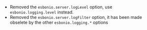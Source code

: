 - Removed the `esbonio.server.logLevel` option, use `esbonio.logging.level` instead.
- Removed the `esbonio.server.logFilter` option, it has been made obselete by the other `esbonio.logging.*` options
